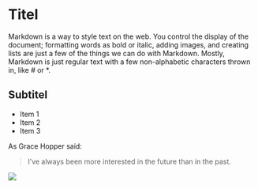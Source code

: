 # Titel

Markdown is a way to style text on the web. You control the display of the document; formatting words as
bold or italic, adding images, and creating lists are just a few of the things we can do with Markdown. Mostly,
Markdown is just regular text with a few non-alphabetic characters thrown in, like # or *.

## Subtitel

* Item 1
* Item 2
* Item 3

As Grace Hopper said:
> I’ve always been more interested
> in the future than in the past.

<img src="https://profile-images.xing.com/users/88f2cc79c5fef820d562afa3c70e83da-6/image.1024x1024.jpg"/>